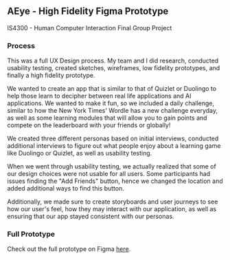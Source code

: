 ## AEye - High Fidelity Figma Prototype

IS4300 - Human Computer Interaction Final Group Project

### Process

This was a full UX Design process. My team and I did research, conducted usability testing, created sketches, wireframes, low fidelity prototypes, and finally a high fidelity prototype.

We wanted to create an app that is similar to that of Quizlet or Duolingo to help those learn to decipher between real life applications and AI applications. We wanted to make it fun, so we included a daily challenge, similar to how the New York Times' Wordle has a new challenge everyday, as well as some learning modules that will allow you to gain points and compete on the leaderboard with your friends or globally!

We created three different personas based on initial interviews, conducted additional interviews to figure out what people enjoy about a learning game like Duolingo or Quizlet, as well as usability testing.

When we went through usability testing, we actually realized that some of our design choices were not usable for all users. Some participants had issues finding the "Add Friends" button, hence we changed the location and added additional ways to find this button.

Additionally, we made sure to create storyboards and user journeys to see how our user's feel, how they may interact with our application, as well as ensuring that our app stayed consistent with our personas.

### Full Prototype

Check out the full prototype on Figma [here](https://www.figma.com/proto/JHx83jOa8YN8Zv5R6Wq4lU/AEye?node-id=211-658&p=f&t=2qE5Gm8bJVZyPUFl-1&scaling=scale-down&content-scaling=fixed&page-id=207%3A282&starting-point-node-id=211%3A267&show-proto-sidebar=1).
